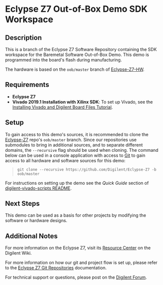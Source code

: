 # Eclypse Z7 Out-of-Box Demo SDK Workspace

## Description

This is a branch of the Eclypse Z7 Software Repository containing the SDK workspace for the Baremetal Software Out-of-Box Demo. This demo is programmed into the board's flash during manufacturing.

The hardware is based on the `oob/master` branch of [Eclypse-Z7-HW](https://github.com/Digilent/Eclypse-Z7-HW).

## Requirements

* **Eclypse Z7**
* **Vivado 2019.1 Installation with Xilinx SDK**: To set up Vivado, see the [Installing Vivado and Digilent Board Files Tutorial](https://reference.digilentinc.com/vivado/installing-vivado/start).

## Setup

To gain access to this demo's sources, it is recommended to clone the [Eclypse-Z7](https://github.com/Digilent/Eclypse-Z7) repo's `oob/master` branch. Since our repositories use submodules to bring in additional sources, and to separate different domains, the `--recursive` flag should be used when cloning. The command below can be used in a console application with access to [Git](https://git-scm.com/) to gain access to all hardware and software sources for this demo:

> `git clone --recursive https://github.com/Digilent/Eclypse-Z7 -b oob/master`

For instructions on setting up the demo see the *Quick Guide* section of [digilent-vivado-scripts README](https://github.com/Digilent/digilent-vivado-scripts/blob/5dee436ae7810e2fa098d298308567c73736a639/README.md).

## Next Steps

This demo can be used as a basis for other projects by modifying the software or hardware designs.

## Additional Notes

For more information on the Eclypse Z7, visit its [Resource Center](https://reference.digilentinc.com/reference/programmable-logic/eclypse-z7/start) on the Digilent Wiki.

For more information on how our git and project flow is set up, please refer to the [Eclypse Z7 Git Repositories](https://reference.digilentinc.com/reference/programmable-logic/eclypse-z7/git) documentation.

For technical support or questions, please post on the [Digilent Forum](https://forum.digilentinc.com).